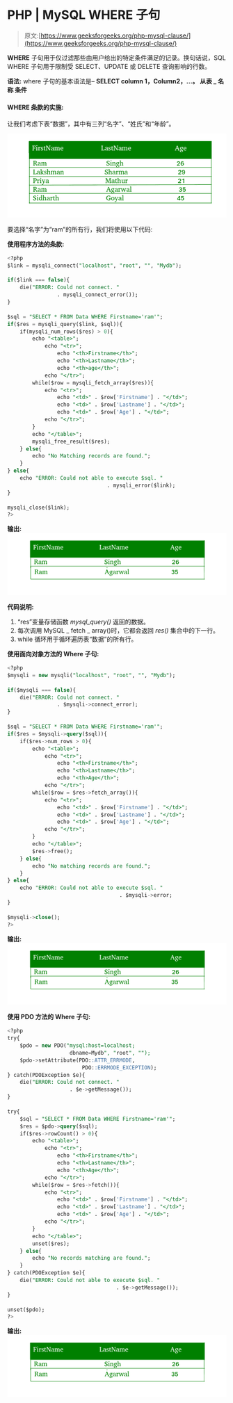 # PHP | MySQL WHERE 子句

> 原文:[https://www.geeksforgeeks.org/php-mysql-clause/](https://www.geeksforgeeks.org/php-mysql-clause/)

**WHERE** 子句用于仅过滤那些由用户给出的特定条件满足的记录。换句话说，SQL WHERE 子句用于限制受 SELECT、UPDATE 或 DELETE 查询影响的行数。

**语法:**
where 子句的基本语法是–
**SELECT column 1，Column2，…。
从表 _ 名称
条件**

#### WHERE 条款的实施:

让我们考虑下表“数据”，其中有三列“名字”、“姓氏”和“年龄”。

![](img/98fcb773143afa30c197fe8f96d76360.png)

要选择“名字”为“ram”的所有行，我们将使用以下代码:

**使用程序方法的条款:**

```sql
<?php
$link = mysqli_connect("localhost", "root", "", "Mydb");

if($link === false){
    die("ERROR: Could not connect. "
                . mysqli_connect_error());
}

$sql = "SELECT * FROM Data WHERE Firstname='ram'";
if($res = mysqli_query($link, $sql)){
    if(mysqli_num_rows($res) > 0){
        echo "<table>";
            echo "<tr>";
                echo "<th>Firstname</th>";
                echo "<th>Lastname</th>";
                echo "<th>age</th>";
            echo "</tr>";
        while($row = mysqli_fetch_array($res)){
            echo "<tr>";
                echo "<td>" . $row['Firstname'] . "</td>";
                echo "<td>" . $row['Lastname'] . "</td>";
                echo "<td>" . $row['Age'] . "</td>";
            echo "</tr>";
        }
        echo "</table>";
        mysqli_free_result($res);
    } else{
        echo "No Matching records are found.";
    }
} else{
    echo "ERROR: Could not able to execute $sql. " 
                                . mysqli_error($link);
}

mysqli_close($link);
?>
```

**输出:**
![](img/30a3df2a4cac0792727c5f3b4445294e.png)

**代码说明:**

1.  “res”变量存储函数 *mysql_query()* 返回的数据。
2.  每次调用 MySQL _ fetch _ array()时，它都会返回 *res()* 集合中的下一行。
3.  while 循环用于循环遍历表“数据”的所有行。

**使用面向对象方法的 Where 子句:**

```sql
<?php
$mysqli = new mysqli("localhost", "root", "", "Mydb");

if($mysqli === false){
    die("ERROR: Could not connect. " 
                . $mysqli->connect_error);
}

$sql = "SELECT * FROM Data WHERE Firstname='ram'";
if($res = $mysqli->query($sql)){
    if($res->num_rows > 0){
        echo "<table>";
            echo "<tr>";
                echo "<th>Firstname</th>";
                echo "<th>Lastname</th>";
                echo "<th>Age</th>";
            echo "</tr>";
        while($row = $res->fetch_array()){
            echo "<tr>";
                echo "<td>" . $row['Firstname'] . "</td>";
                echo "<td>" . $row['Lastname'] . "</td>";
                echo "<td>" . $row['Age'] . "</td>";
            echo "</tr>";
        }
        echo "</table>";
        $res->free();
    } else{
        echo "No matching records are found.";
    }
} else{
    echo "ERROR: Could not able to execute $sql. " 
                                    . $mysqli->error;
}

$mysqli->close();
?>
```

**输出:**
![](img/30a3df2a4cac0792727c5f3b4445294e.png)

**使用 PDO 方法的 Where 子句:**

```sql
<?php
try{
    $pdo = new PDO("mysql:host=localhost;
                    dbname=Mydb", "root", "");
    $pdo->setAttribute(PDO::ATTR_ERRMODE, 
                        PDO::ERRMODE_EXCEPTION);
} catch(PDOException $e){
    die("ERROR: Could not connect. " 
                    . $e->getMessage());
}

try{
    $sql = "SELECT * FROM Data WHERE Firstname='ram'"; 
    $res = $pdo->query($sql);
    if($res->rowCount() > 0){
        echo "<table>";
            echo "<tr>";
                echo "<th>Firstname</th>";
                echo "<th>Lastname</th>";
                echo "<th>Age</th>";
            echo "</tr>";
        while($row = $res->fetch()){
            echo "<tr>";
                echo "<td>" . $row['Firstname'] . "</td>";
                echo "<td>" . $row['Lastname'] . "</td>";
                echo "<td>" . $row['Age'] . "</td>";
            echo "</tr>";
        }
        echo "</table>";
        unset($res);
    } else{
        echo "No records matching are found.";
    }
} catch(PDOException $e){
    die("ERROR: Could not able to execute $sql. " 
                                   . $e->getMessage());
}

unset($pdo);
?>
```

**输出:**
![](img/30a3df2a4cac0792727c5f3b4445294e.png)